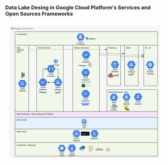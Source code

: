 ### Data Lake Desing in Google Cloud Platform's Services and Open Sources Frameworks

![Image](data_lake.png)
